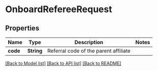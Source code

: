 # OnboardRefereeRequest

## Properties

Name | Type | Description | Notes
------------ | ------------- | ------------- | -------------
**code** | **String** | Referral code of the parent affiliate | 

[[Back to Model list]](../README.md#documentation-for-models) [[Back to API list]](../README.md#documentation-for-api-endpoints) [[Back to README]](../README.md)



